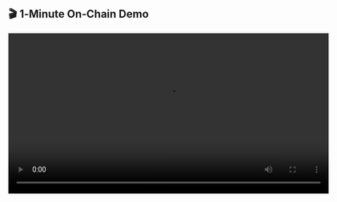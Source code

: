 ## 🎬 1‑Minute On‑Chain Demo

<video width="640" controls>
  <source src="./assets/demo.webm" type="video/webm">
  Your browser does not support the video tag.
</video>